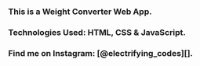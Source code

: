 ### This is a Weight Converter Web App.

### Technologies Used: HTML, CSS & JavaScript.

### Find me on Instagram: [@electrifying_codes][].

[Instagram]: https://www.instagram.com/electrifying_codes